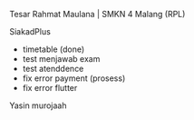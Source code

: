
Tesar Rahmat Maulana | SMKN 4 Malang (RPL)

SiakadPlus

* timetable (done)
* test menjawab exam
* test atenddence
* fix error payment (prosess)
* fix error flutter

Yasin murojaah